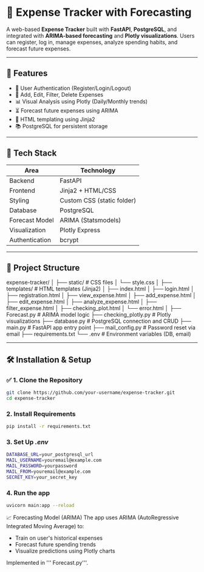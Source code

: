 # 💸 Expense Tracker with Forecasting

A web-based **Expense Tracker** built with **FastAPI**, **PostgreSQL**, and integrated with **ARIMA-based forecasting** and **Plotly visualizations**. Users can register, log in, manage expenses, analyze spending habits, and forecast future expenses.

---

## 🚀 Features

- 🔐 User Authentication (Register/Login/Logout)
- 📆 Add, Edit, Filter, Delete Expenses
- 📊 Visual Analysis using Plotly (Daily/Monthly trends)
- ⏳ Forecast future expenses using ARIMA
- 📁 HTML templating using Jinja2
- 📚 PostgreSQL for persistent storage

---

## 🧠 Tech Stack

| Area            | Technology             |
|-----------------|------------------------|
| Backend         | FastAPI                |
| Frontend        | Jinja2 + HTML/CSS      |
| Styling         | Custom CSS (static folder) |
| Database        | PostgreSQL             |
| Forecast Model  | ARIMA (Statsmodels)    |
| Visualization   | Plotly Express         |
| Authentication  | bcrypt                 |

---

## 📁 Project Structure
expense-tracker/
│
├── static/ # CSS files
│ └── style.css
│
├── templates/ # HTML templates (Jinja2)
│ ├── index.html
│ ├── login.html
│ ├── registration.html
│ ├── view_expense.html
│ ├── add_expense.html
│ ├── edit_expense.html
│ ├── analyze_expense.html
│ ├── filter_expense.html
│ ├── checking_plot.html
│ └── error.html
│
├── Forecast.py # ARIMA model logic
├── checking_plotly.py # Plotly visualizations
├── database.py # PostgreSQL connection and CRUD
├── main.py # FastAPI app entry point
├── mail_config.py # Password reset via email
├── requirements.txt
└── .env # Environment variables (DB, email)


---

## 🛠️ Installation & Setup

### ✅ 1. Clone the Repository

```bash
git clone https://github.com/your-username/expense-tracker.git
cd expense-tracker
```
### 2. Install Requirements
```bash
pip install -r requirements.txt
```
### 3. Set Up *.env*
```bash
DATABASE_URL=your_postgresql_url
MAIL_USERNAME=youremail@example.com
MAIL_PASSWORD=yourpassword
MAIL_FROM=youremail@example.com
SECRET_KEY=your_secret_key
```

### 4. Run the app 
```bash
uvicorn main:app --reload
```

📈 Forecasting Model (ARIMA)
The app uses ARIMA (AutoRegressive Integrated Moving Average) to:

  - Train on user's historical expenses
  - Forecast future spending trends
  - Visualize predictions using Plotly charts

Implemented in ''' Forecast.py'''.





